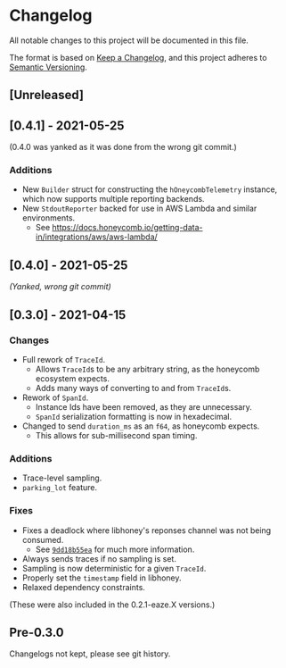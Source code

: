 # Changelog

All notable changes to this project will be documented in this file.

The format is based on [Keep a Changelog](https://keepachangelog.com/en/1.0.0/),
and this project adheres to [Semantic Versioning](https://semver.org/spec/v2.0.0.html).

## [Unreleased]

## [0.4.1] - 2021-05-25

(0.4.0 was yanked as it was done from the wrong git commit.)

### Additions
- New `Builder` struct for constructing the `hOneycombTelemetry` instance, which now supports multiple reporting backends.
- New `StdoutReporter` backed for use in AWS Lambda and similar environments.
    - See https://docs.honeycomb.io/getting-data-in/integrations/aws/aws-lambda/

## [0.4.0] - 2021-05-25

_(Yanked, wrong git commit)_

## [0.3.0] - 2021-04-15

### Changes
- Full rework of `TraceId`.
  - Allows `TraceId`s to be any arbitrary string, as the honeycomb ecosystem expects.
  - Adds many ways of converting to and from `TraceId`s.
- Rework of `SpanId`.
  - Instance Ids have been removed, as they are unnecessary.
  - `SpanId` serialization formatting is now in hexadecimal.
- Changed to send `duration_ms` as an `f64`, as honeycomb expects.
    - This allows for sub-millisecond span timing.

### Additions
- Trace-level sampling.
- `parking_lot` feature.

### Fixes
- Fixes a deadlock where libhoney's reponses channel was not being consumed.
    - See [`9dd18b55ea`](https://github.com/eaze/tracing-honeycomb/commit/9dd18b55ea96b95ce76d0051dbcbd085b7e7f2f1) for much more information.
- Always sends traces if no sampling is set.
- Sampling is now deterministic for a given `TraceId`.
- Properly set the `timestamp` field in libhoney.
- Relaxed dependency constraints.

(These were also included in the 0.2.1-eaze.X versions.)

## Pre-0.3.0

Changelogs not kept, please see git history.
